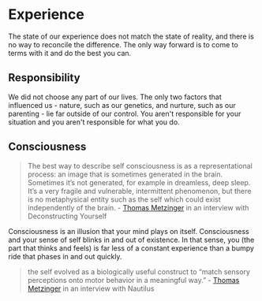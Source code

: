 # Experience

The state of our experience does not match the state of reality, and there is no way to reconcile the difference. The only way forward is to come to terms with it and do the best you can.

## Responsibility

We did not choose any part of our lives. The only two factors that influenced us - nature, such as our genetics, and nurture, such as our parenting - lie far outside of our control. You aren't responsible for your situation and you aren't responsible for what you do.

## Consciousness

> The best way to describe self consciousness is as a representational process: an image that is sometimes generated in the brain. Sometimes it’s not generated, for example in dreamless, deep sleep. It’s a very fragile and vulnerable, intermittent phenomenon, but there is no metaphysical entity such as the self which could exist independently of the brain. - [Thomas Metzinger](https://deconstructingyourself.com/what-is-the-self-metzinger.html) in an interview with Deconstructing Yourself

Consciousness is an illusion that your mind plays on itself. Consciousness and your sense of self blinks in and out of existence. In that sense, you (the part that thinks and feels) is far less of a constant experience than a bumpy ride that phases in and out quickly.

> the self evolved as a biologically useful construct to “match sensory perceptions onto motor behavior in a meaningful way.” - [Thomas Metzinger](http://nautil.us/issue/47/consciousness/you-cant-upload-your-self-into-virtual-reality) in an interview with Nautilus
